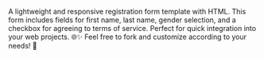 A lightweight and responsive registration form template with HTML. This form includes fields for first name, last name, gender selection, and a checkbox for agreeing to terms of service. Perfect for quick integration into your web projects. 🌐✨ Feel free to fork and customize according to your needs! 🚀
